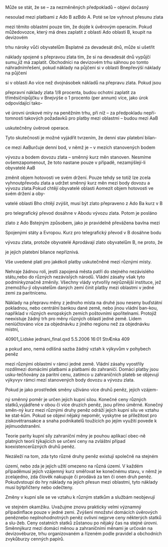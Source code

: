 
Může se stát, že se – za nezměněných předpokladů – objeví dočasný

nesoulad mezi platbami z Ado B azBdo A. Poté se lze vyhnout přesunu zlata

mezi těmito oblastmi pouze tím, že dojde k úvěrovým operacím. Pokud můžedovozce, který má dnes zaplatit z oblasti Ado oblasti B, koupit na devizovém

trhu nároky vůči obyvatelům Bsplatné za devadesát dnů, může si ušetřit

náklady spojené s přepravou zlata tím, že si na devadesát dnů vypůjčí sumu,již má zaplatit. Obchodníci na devizovém trhu sáhnou po tomto náhradnímřešení, pokud náklady na půjčení si v oblasti Bnepřevýší náklady na půjčení

si v oblasti Ao více než dvojnásobek nákladů na přepravu zlata. Pokud jsou

přepravní náklady zlata 1/8 procenta, budou ochotni zaplatit za tříměsíčnípůjčku v Bnejvýše o 1 procento (per annum) více, jako úrok odpovídající tako-

vé úrovni úrokové míry na peněžním trhu, při níž – za předpokladu nepří-tomnosti takových požadavků pro platby mezi oblastmi – budou mezi AaB

uskutečněny úvěrové operace.

Tyto skutečnosti je možné vyjádřit tvrzením, že denní stav platební bilan-

ce mezi AaBurčuje denní bod, v němž je – v mezích stanovených bodem

vývozu a bodem dovozu zlata – směnný kurz měn stanoven. Nesmíme ovšemzapomenout, že toto nastane pouze v případě, nezamýšlejí-li obyvatelé AaB

změnit objem hotovosti ve svém držení. Pouze tehdy se totiž lze zcela vyhnoutpřevodu zlata a udržet směnný kurz měn mezi body dovozu a vývozu zlata.Pokud chtějí obyvatelé oblasti Aomezit objem hotovosti ve svém držení a oby-

vatelé oblasti Bho chtějí zvýšit, musí být zlato přepraveno z Ado Ba kurz v B

pro telegrafický převod dosáhne v Abodu vývozu zlata. Potom je posláno

zlato z Ado Bstejným způsobem, jako je pravidelně převážena bavlna mezi

Spojenými státy a Evropou. Kurz pro telegrafický převod v B dosáhne bodu

vývozu zlata, protože obyvatelé Aprodávají zlato obyvatelům B, ne proto, že

je jejich platební bilance nepříznivá.

Vše uvedené platí pro jakékoli platby uskutečněné mezi různými místy.

Nehraje žádnou roli, jestli zapojená města patří do stejného nezávislého státu,nebo do různých nezávislých národů. Vládní zásahy však tyto podmínkyznačně změnily. Všechny vlády vytvořily nejrůznější instituce, jež znemožňu-jí obyvatelům daných zemí činit platby mezi oblastmi v jedné zemi za paritnícenu.

Náklady na přepravu měny z jednoho místa na druhé jsou neseny buďstátní pokladnou, nebo centrální bankou dané země, nebo jinou vládní ban-kou, například v různých evropských zemích poštovními spořitelnami. Protojiž neexistuje žádný trh pro měny různých oblastí jedné země. Lidem neníúčtováno více za objednávku z jiného regionu než za objednávku místní,

40901_Lidske jednani_final.qxd 5.5.2006 16:01 StrÆnka 409

a pokud ano, nemá odlišná sazba žádný vztah k výkyvům v pohybech peněz

mezi různými oblastmi v rámci jedné země. Vládní zásahy vyostřily rozdílmezi domácími platbami a platbami do zahraničí. Domácí platby jsou usku-tečňovány za paritní cenu, zatímco u zahraničních plateb se objevují výkyvyv rámci mezí stanovených body dovozu a vývozu zlata.

Pokud je jako prostředek směny užíváno více druhů peněz, jejich vzájem-

ný směnný poměr je určen jejich kupní silou. Konečné ceny různých statků,vyjádřené v obou či více druzích peněz, jsou přímo úměrné. Konečný směn-ný kurz mezi různými druhy peněz odráží jejich kupní sílu ve vztahu ke stat-kům. Pokud se objeví nějaký nepoměr, vyskytne se příležitost pro ziskovétransakce a snaha podnikatelů toužících po jejím využití povede k jejímuodstranění.

Teorie parity kupní síly zahraniční měny je pouhou aplikací obec-ně platných teorií týkajících se určení ceny na zvláštní případ koexistencerůzných druhů peněz.

Nezáleží na tom, zda tyto různé druhy peněz existují společně na stejném

území, nebo zda je jejich užití omezeno na různá území. V každém případěmusí jejich vzájemný kurz směřovat ke konečnému stavu, v němž je zcelajedno, zda člověk nakupuje či prodává za ten či onen druh peněz. Pokudvstoupí do hry náklady na jejich přesun mezi oblastmi, tyto náklady musí býtpřičteny nebo odečteny.

Změny v kupní síle se ve vztahu k různým statkům a službám neobjevují

ve stejném okamžiku. Uvažujme znovu prakticky velmi významný případinflace pouze v jedné zemi. Zvýšení množství domácích úvěrových peněznebo neplnohodnotných peněz ovlivní nejprve ceny některých statků a slu-žeb. Ceny ostatních statků zůstanou po nějaký čas na stejné úrovni. Směnnýkurz mezi domácí měnou a zahraničními měnami je určován na devizovéburze, trhu organizovaném a řízeném podle pravidel a obchodních zvykůburzy cenných papírů.
